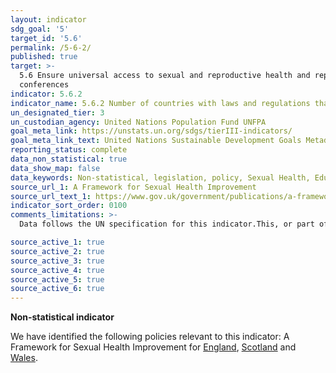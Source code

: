 ```yaml
---
layout: indicator
sdg_goal: '5'
target_id: '5.6'
permalink: /5-6-2/
published: true
target: >-
  5.6 Ensure universal access to sexual and reproductive health and reproductive rights as agreed in accordance with the Programme of Action of the International Conference on Population and Development and the Beijing Platform for Action and the outcome documents of their review
  conferences
indicator: 5.6.2
indicator_name: 5.6.2 Number of countries with laws and regulations that guarantee full and equal access to women and men aged 15 years and older to sexual and reproductive health care, information and education
un_designated_tier: 3
un_custodian_agency: United Nations Population Fund UNFPA
goal_meta_link: https://unstats.un.org/sdgs/tierIII-indicators/
goal_meta_link_text: United Nations Sustainable Development Goals Metadata (PDF 4.0 MB)
reporting_status: complete
data_non_statistical: true
data_show_map: false
data_keywords: Non-statistical, legislation, policy, Sexual Health, Education
source_url_1: A Framework for Sexual Health Improvement
source_url_text_1: https://www.gov.uk/government/publications/a-framework-for-sexual-health-improvement-in-england  /  http://www.gov.scot/Resource/Doc/35596/0012575.pdf  /  http://www.wales.nhs.uk/sites3/documents/485/Strategy%20(English)1.pdf
indicator_sort_order: 0100
comments_limitations: >-
  Data follows the UN specification for this indicator.This, or part of this, indicator is awaiting the development of internationally established methodology and standards (classified by the UN as tier 3).This indicator has not been identified in collaboration with topic experts.

source_active_1: true
source_active_2: true
source_active_3: true
source_active_4: true
source_active_5: true
source_active_6: true
---
```

**Non-statistical indicator**

We have identified the following policies relevant to this indicator: A Framework for Sexual Health Improvement for [England](https://www.gov.uk/government/publications/a-framework-for-sexual-health-improvement-in-england),
[Scotland](http://www.gov.scot/Resource/Doc/35596/0012575.pdf) and [Wales](http://www.wales.nhs.uk/sites3/documents/485/Strategy%20(English)1.pdf).